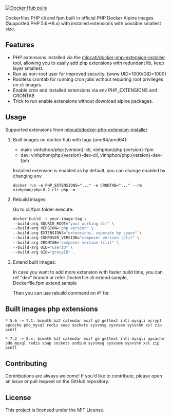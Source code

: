 
[![Docker Hub pulls](https://img.shields.io/docker/pulls/vinhphon/php?style=for-the-badge)](https://hub.docker.com/r/vinhphon/php)

Dockerfiles PHP cli and fpm built in official PHP Docker Alpine images (Supported PHP 5.6->8.x) with installed extensions with possible smallest size.

## Features

- PHP extensions installed via the [mlocati/docker-php-extension-installer](https://github.com/mlocati/docker-php-extension-installer) tool, allowing you to easily add php extensions with redundant lib, keep layer smallest.
- Run as non-root user for improved security. (www UID=1000/GID=1000)
- Rootless crontab for running cron jobs without requiring root privileges on cli images
- Enable cron and installed extensions via env PHP_EXTENSIONS and CRONTAB
- Trick to run enable extensions without download alpine packages.

## Usage

Supported extensions from [mlocati/docker-php-extension-installer](https://github.com/mlocati/docker-php-extension-installer)

1. Built images on docker hub with tags (arm64/amd64):

    - main: vinhphon/php:{version}-cli, vinhphon/php:{version}-fpm
    - dev: vinhphon/php:{version}-dev-cli, vinhphon/php:{version}-dev-fpm

    Installed extension is enabled as by default, you can change enabled by changing env

    ```
    docker run -e PHP_EXTENSIONS="..." -e CRONTAB="..." --rm vinhphon/php:8.2-cli php -m
    ```

2. Rebuild images: 

    Go to cli/fpm folder execute:

    ```bash
    docker build -t your-image-tag \
    --build-arg SOURCE_ROOT="your working dir" \
    --build-arg VERSION="php version" \
    --build-arg EXTENSIONS="extensions, seperate by space" \
    --build-arg COMPOSER_VERSION="composer version (cli)" \
    --build-arg CRONTAB="composer version (cli)" \
    --build-arg UID="userID" \
    --build-arg GID="groupID" .
    ```

3. Extend built images:

    In case you want to add more extension with faster build time, you can ref "dev" branch or refer Dockerfile.cli.extend.sample, Dockerfile.fpm.extend.sample

    Then you can use rebuild command on #1 for.

## Built images php extensions

    * 5.6 -> 7.1: bcmath bz2 calendar exif gd gettext intl mysqli mcrypt opcache pdo_mysql redis soap sockets sysvmsg sysvsem sysvshm xsl zip pcntl

    * 7.2 -> 8.x: bcmath bz2 calendar exif gd gettext intl mysqli opcache pdo_mysql redis soap sockets sodium sysvmsg sysvsem sysvshm xsl zip pcntl


## Contributing

Contributions are always welcome! If you'd like to contribute, please open an issue or pull request on the GitHub repository.

## License

This project is licensed under the MIT License.